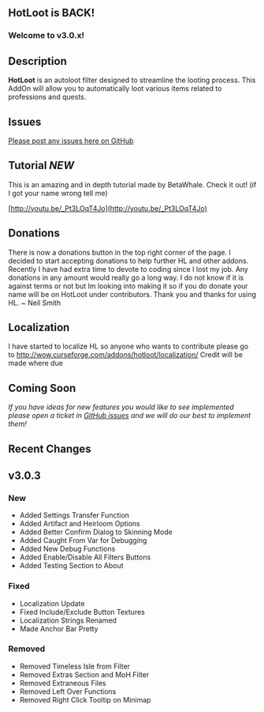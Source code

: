 ## HotLoot is BACK!
### Welcome to v3.0.x!

## Description
**HotLoot** is an autoloot filter designed to streamline the looting process. This AddOn will allow you to automatically loot various items related to professions and quests. 

## Issues
[Please post any issues here on GitHub](https://github.com/nmsmith22389/HotLoot/issues)

## Tutorial *NEW*
This is an amazing and in depth tutorial made by BetaWhale. Check it out! (if I got your name wrong tell me)

[http://youtu.be/_Pt3LOqT4Jo](http://youtu.be/_Pt3LOqT4Jo)

## Donations
There is now a donations button in the top right corner of the page. I decided to start accepting donations to help further HL and other addons. Recently I have had extra time to devote to coding since I lost my job. Any donations in any amount would really go a long way. I do not know if it is against terms or not but Im looking into making it so if you do donate your name will be on HotLoot under contributors. Thank you and thanks for using HL.
~ Neil Smith

## Localization
I have started to localize HL so anyone who wants to contribute please go to
http://wow.curseforge.com/addons/hotloot/localization/
Credit will be made where due

## Coming Soon

_If you have ideas for new features you would like to see implemented please open a ticket in [GitHub issues](https://github.com/nmsmith22389/HotLoot/issues) and we will do our best to implement them!_

## Recent Changes
## v3.0.3
### New
* Added Settings Transfer Function
* Added Artifact and Heirloom Options
* Added Better Confirm Dialog to Skinning Mode
* Added Caught From Var for Debugging
* Added New Debug Functions
* Added Enable/Disable All Filters Buttons
* Added Testing Section to About

### Fixed
* Localization Update
* Fixed Include/Exclude Button Textures
* Localization Strings Renamed
* Made Anchor Bar Pretty

### Removed
* Removed Timeless Isle from Filter
* Removed Extras Section and MoH Filter
* Removed Extraneous Files
* Removed Left Over Functions
* Removed Right Click Tooltip on Minimap